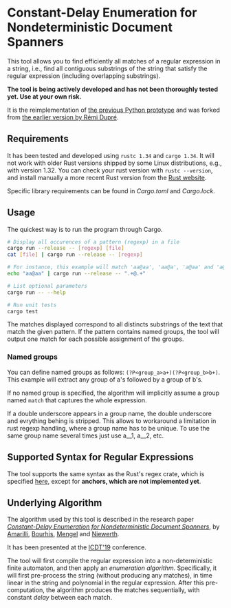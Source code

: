 Constant-Delay Enumeration for Nondeterministic Document Spanners
=================================================================

This tool allows you to find efficiently all matches of a regular expression in
a string, i.e., find all contiguous substrings of the string that satisfy the
regular expression (including overlapping substrings).

**The tool is being actively developed and has not been thoroughly tested yet.
Use at your own risk.**

It is the reimplementation of
[the previous Python prototype](https://github.com/remi-dupre/enum-spanner/) and
was forked from
[the earlier version by Rémi Dupré](https://github.com/remi-dupre/enum-spanner-rs/).

Requirements
------------

It has been tested and developed using `rustc 1.34` and `cargo 1.34`. It will
not work with older Rust versions shipped by some Linux distributions, e.g.,
with version 1.32. You can check your rust version with `rustc --version`, and
install manually a more recent Rust version from the [Rust
website](https://www.rust-lang.org/learn/get-started).

Specific library requirements can be found in *Cargo.toml* and *Cargo.lock*.

Usage
-----

The quickest way is to run the program through Cargo.

```bash
# Display all occurences of a pattern (regexp) in a file
cargo run --release -- [regexp] [file]
cat [file] | cargo run --release -- [regexp]

# For instance, this example will match 'aa@aa', 'aa@a', 'a@aa' and 'a@a'
echo "aa@aa" | cargo run --release -- ".+@.+"

# List optional parameters
cargo run -- --help

# Run unit tests
cargo test
```

The matches displayed correspond to all distincts substrings of the text that
match the given pattern. If the pattern contains named groups, the tool will
output one match for each possible assignment of the groups.

### Named groups

You can define named groups as follows: `(?P<group_a>a+)(?P<group_b>b+)`. This
example will extract any group of a's followed by a group of b's.

If no named group is specified, the algorithm will implicitly assume a group named `match` that captures the whole expression.

If a double underscore appears in a group name, the double underscore and evrything behing is stripped. This allows to workaround a limitation in rust regexp handling, where a group name has to be unique. To use the same group name several times just use a\_\_1, a\_\_2, etc.

Supported Syntax for Regular Expressions
----------------------------------------

The tool supports the same syntax as the Rust's regex crate, which is specified
[here](https://docs.rs/regex/1.1.6/regex/#syntax), except for **anchors, which
are not implemented yet**.

Underlying Algorithm
--------------------

The algorithm used by this tool is described in the research paper
*[Constant-Delay Enumeration for Nondeterministic Document
Spanners](https://arxiv.org/abs/1807.09320)*, by [Amarilli](https://a3nm.net/),
[Bourhis](http://cristal.univ-lille.fr/~bourhis/),
[Mengel](http://www.cril.univ-artois.fr/~mengel/) and
[Niewerth](http://www.theoinf.uni-bayreuth.de/en/team/niewerth_matthias/index.php).

It has been presented at the [ICDT'19](http://edbticdt2019.inesc-id.pt/)
conference.

The tool will first compile the regular expression into a non-deterministic
finite automaton, and then apply an *enumeration algorithm*. Specifically, it
will first pre-process the string (without producing any matches), in time
linear in the string and polynomial in the regular expression. After this
pre-computation, the algorithm produces the matches sequentially, with constant
*delay* between each match.
